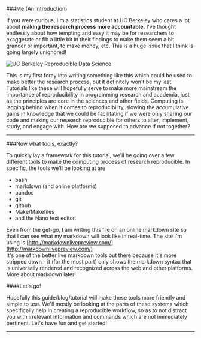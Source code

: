 ###Me (An Introduction)

If you were curious, I'm a statistics student at UC Berkeley who cares a lot about **making the research process more accountable.** I've thought endlessly about how tempting and easy it may be for researchers to exaggerate or fib a little bit in their findings to make them seem a bit grander or important, to make money, etc. This is a huge issue that I think is going largely unignored! 

![UC Berkeley Reproducible Data Science](../images/stat159-logo.png)

This is my first foray into writing something like this which could be used to make better the research process, but it definitely won't be my last.  
Tutorials like these will hopefully serve to make more mainstream the importance of reproducibility in programming research and academia, just as the principles are core in the sciences and other fields. Computing is lagging behind when it comes to reproducibility, slowing the accumulative gains in knowledge that we could be facilitating if we were only sharing our code and making our research reproducible for others to alter, implement, study, and engage with. How are we supposed to advance if not together?

---


###Now what tools, exactly?

To quickly lay a framework for this tutorial, we'll be going over a few different tools to make the computing process of research reproducible. In specific, the tools we'll be looking at are

* bash
* markdown (and online platforms)
* pandoc
* git
* github
* Make/Makefiles
* and the Nano text editor. 

Even from the get-go, I am writing this file on an online markdown site so that I can see what my markdown will look like in real-time. The site I'm using is [http://markdownlivepreview.com/](http://markdownlivepreview.com/)  
It's one of the better live markdown tools out there because it's more stripped down - it (for the most part) only shows the markdown syntax that is universally rendered and recognized across the web and other platforms. More about markdown later!


####Let's go!

Hopefully this guide/blog/tutorial will make these tools more friendly and simple to use. We'll mostly be looking at the parts of these systems which specifically help in creating a reproducible workflow, so as to not distract you with irrelevant information and commands which are not immediately pertinent. Let's have fun and get started!



--------




